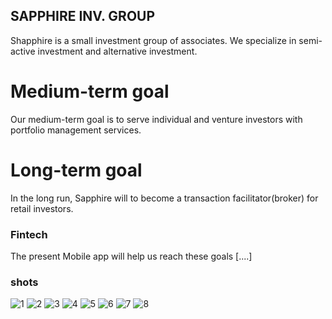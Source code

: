## SAPPHIRE INV. GROUP

Shapphire is a small investment group of associates. 
We specialize in semi-active investment and alternative investment.

# Medium-term goal
Our medium-term goal is to serve individual and venture investors with portfolio management services.

# Long-term goal
In the long run, Sapphire will to become a transaction facilitator(broker) for retail investors.

### Fintech
The present Mobile app will help us reach these goals [....]


### shots
![1](https://user-images.githubusercontent.com/97029819/224439926-3bec7f4a-39f5-4856-951a-1fbaad6ace3c.png)
![2](https://user-images.githubusercontent.com/97029819/224439929-ae2039e7-bb48-4d41-9197-680ff7a8b85a.png)
![3](https://user-images.githubusercontent.com/97029819/224439930-2127cf3c-39e7-4f3b-99a0-f6beccc2c6c7.png)
![4](https://user-images.githubusercontent.com/97029819/224439933-c009940d-c04a-42bf-8712-724efb169ec0.png)
![5](https://user-images.githubusercontent.com/97029819/224439935-22b98b0e-437f-4ab4-96e7-ee2889ec79ea.png)
![6](https://user-images.githubusercontent.com/97029819/224439936-48359679-27f5-4ecd-a747-76a345c6b4d2.png)
![7](https://user-images.githubusercontent.com/97029819/224439937-327f8349-9fef-4eea-af4f-aba93fb91a70.png)
![8](https://user-images.githubusercontent.com/97029819/224439938-ba77af62-b191-4be0-81a6-bf5238b01abd.png)

